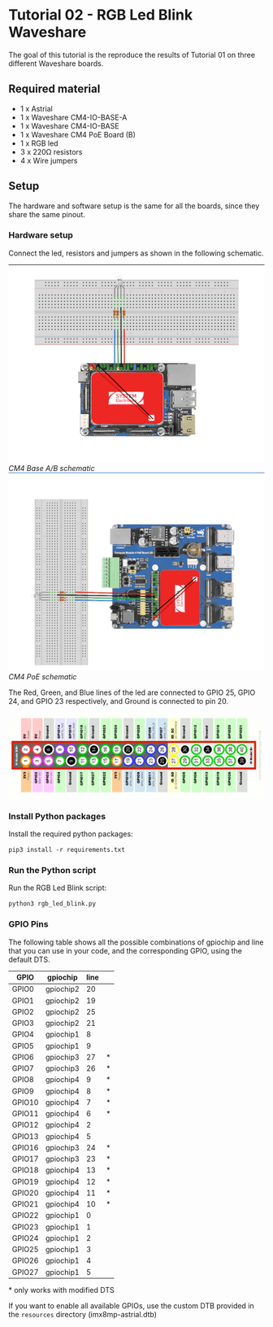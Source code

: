 # Tutorial 02 - RGB Led Blink Waveshare
The goal of this tutorial is the reproduce the results of Tutorial 01 on three different Waveshare boards.

## Required material
* 1 x Astrial
* 1 x Waveshare CM4-IO-BASE-A
* 1 x Waveshare CM4-IO-BASE
* 1 x Waveshare CM4 PoE Board (B)
* 1 x RGB led
* 3 x 220Ω resistors
* 4 x Wire jumpers

## Setup
The hardware and software setup is the same for all the boards, since they share the same pinout.

### Hardware setup
Connect the led, resistors and jumpers as shown in the following schematic.

![CM4 Base A/B schematic](images/schematic_cm4_base.png)
*CM4 Base A/B schematic*
![CM4 PoE schematic](images/schematic_cm4_poe.png)
*CM4 PoE schematic*

The Red, Green, and Blue lines of the led are connected to GPIO 25, GPIO 24, and GPIO 23 respectively, and Ground is connected to pin 20.

![GPIO Diagram](images/GPIO.png)

### Install Python packages
Install the required python packages:
```
pip3 install -r requirements.txt
```

### Run the Python script
Run the RGB Led Blink script:
```
python3 rgb_led_blink.py
```

### GPIO Pins
The following table shows all the possible combinations of gpiochip and line that you can use in your code, and the corresponding GPIO, using the default DTS. 

|  GPIO  | gpiochip  | line |   |
|--------|-----------|------|---|
| GPIO0  | gpiochip2 |   20 |   |
| GPIO1  | gpiochip2 |   19 |   |
| GPIO2  | gpiochip2 |   25 |   |
| GPIO3  | gpiochip2 |   21 |   |
| GPIO4  | gpiochip1 |    8 |   |
| GPIO5  | gpiochip1 |    9 |   |
| GPIO6  | gpiochip3 |   27 | * |
| GPIO7  | gpiochip3 |   26 | * |
| GPIO8  | gpiochip4 |    9 | * |
| GPIO9  | gpiochip4 |    8 | * |
| GPIO10 | gpiochip4 |    7 | * |
| GPIO11 | gpiochip4 |    6 | * |
| GPIO12 | gpiochip4 |    2 |   |
| GPIO13 | gpiochip4 |    5 |   |
| GPIO16 | gpiochip3 |   24 | * |
| GPIO17 | gpiochip3 |   23 | * |
| GPIO18 | gpiochip4 |   13 | * |
| GPIO19 | gpiochip4 |   12 | * |
| GPIO20 | gpiochip4 |   11 | * |
| GPIO21 | gpiochip4 |   10 | * |
| GPIO22 | gpiochip1 |    0 |   |
| GPIO23 | gpiochip1 |    1 |   |
| GPIO24 | gpiochip1 |    2 |   |
| GPIO25 | gpiochip1 |    3 |   |
| GPIO26 | gpiochip1 |    4 |   |
| GPIO27 | gpiochip1 |    5 |   |


\* only works with modified DTS

If you want to enable all available GPIOs, use the custom DTB provided in the `resources` directory (imx8mp-astrial.dtb)